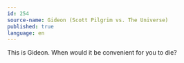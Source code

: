 ```yaml
---
id: 254
source-name: Gideon (Scott Pilgrim vs. The Universe)
published: true
language: en
---
```

This is Gideon. When would it be convenient for you to die?
